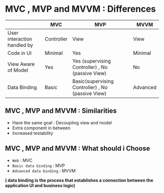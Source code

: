 # MVC , MVP and MVVM : Differences

|   | MVC | MVP | MVVM |
|---|-----|-----|------|
|User interaction handled by | Controller |View | View |
|Code in UI | Minimal | Yes | Minimal |
|View Aware of Model | Yes | Yes (supervising Controller) , No (passive View) | No |
|Data Binding | Basic | Basic(supervising Controller) , No (passive View) | Advanced |

## MVC , MVP and MVVM : Similarities

- Have the same goal : Decoupling view and model 
- Extra component in between 
- Increased testability 

## MVC , MVP and MVVM : What should i Choose

- `Web` : MVC
- `Basic data binding` : MVP
- `Advanced data binding` : MVVM

**( data binding is the process that establishes a connection between the application UI and business logic)**